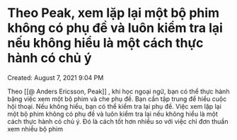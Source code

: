 ---
---

# Theo Peak, xem lặp lại một bộ phim không có phụ đề và luôn kiểm tra lại nếu không hiểu là một cách thực hành có chủ ý

Created: August 7, 2021 9:04 PM

Theo [[@ Anders Ericsson, Peak]] , khi học ngoại ngữ, bạn có thể thực hành bặng việc xem một bộ phim và che phụ đề. Bạn cần tập trung để hiểu cuộc hội thoại. Nếu không hiểu, bạn có thể kiểm tra lại phụ đề. Việc xem lặp lại một bộ phim không có phụ đề và luôn kiểm tra lại nếu không hiểu là một cách thực hành có chủ ý. Đó là cách tốt hơn nhiều so với việc chỉ đơn thuần xem nhiều bộ phim